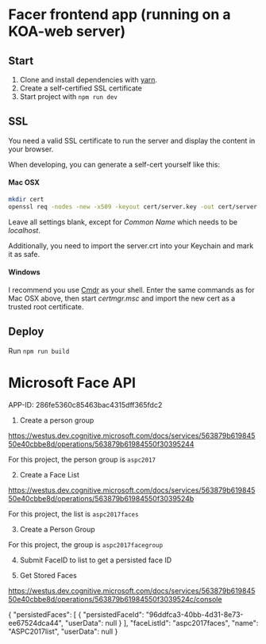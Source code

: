 # Facer frontend app (running on a KOA-web server)

## Start

1. Clone and install dependencies with [yarn](https://github.com/yarnpkg/yarn). 
2. Create a self-certified SSL certificate
3. Start project with `npm run dev`

## SSL

You need a valid SSL certificate to run the server and display the content in your browser.

When developing, you can generate a self-cert yourself like this:

#### Mac OSX
```bash
mkdir cert
openssl req -nodes -new -x509 -keyout cert/server.key -out cert/server.crt
```

Leave all settings blank, except for _Common Name_ which needs to be *localhost*.

Additionally, you need to import the server.crt into your Keychain and mark it as safe.

#### Windows

I recommend you use [Cmdr](http://cmder.net/) as your shell. Enter the same commands 
as for Mac OSX above, then start *certmgr.msc* and import the new cert as a trusted root certificate.

 
## Deploy

Run ```npm run build```


# Microsoft Face API

APP-ID: 286fe5360c85463bac4315dff365fdc2

1. Create a person group

https://westus.dev.cognitive.microsoft.com/docs/services/563879b61984550e40cbbe8d/operations/563879b61984550f30395244

For this project, the person group is ```aspc2017```

2. Create a Face List

https://westus.dev.cognitive.microsoft.com/docs/services/563879b61984550e40cbbe8d/operations/563879b61984550f3039524b

For this project, the list is ```aspc2017faces```

3. Create a Person Group

For this project, the group is ```aspc2017facegroup```


4. Submit FaceID to list to get a persisted face ID

5. Get Stored Faces

https://westus.dev.cognitive.microsoft.com/docs/services/563879b61984550e40cbbe8d/operations/563879b61984550f3039524c/console



{
  "persistedFaces": [
    {
      "persistedFaceId": "96ddfca3-40bb-4d31-8e73-ee67524dca44",
      "userData": null
    }
  ],
  "faceListId": "aspc2017faces",
  "name": "ASPC2017list",
  "userData": null
}